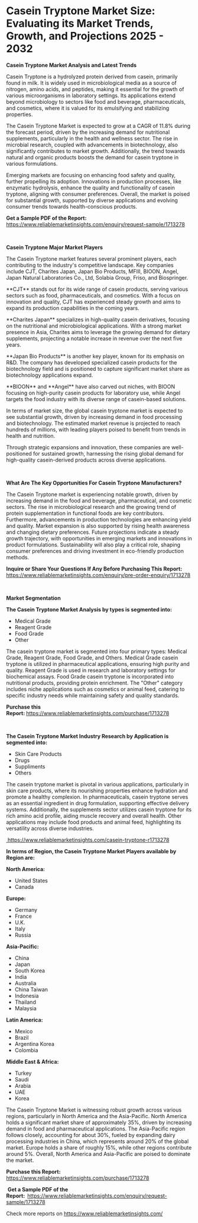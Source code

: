 <p><h1>Casein Tryptone Market Size: Evaluating its Market Trends, Growth, and Projections 2025 - 2032</h1></p><p><strong>Casein Tryptone Market Analysis and Latest Trends</strong></p>
<p><p>Casein Tryptone is a hydrolyzed protein derived from casein, primarily found in milk. It is widely used in microbiological media as a source of nitrogen, amino acids, and peptides, making it essential for the growth of various microorganisms in laboratory settings. Its applications extend beyond microbiology to sectors like food and beverage, pharmaceuticals, and cosmetics, where it is valued for its emulsifying and stabilizing properties.</p><p>The Casein Tryptone Market is expected to grow at a CAGR of 11.8% during the forecast period, driven by the increasing demand for nutritional supplements, particularly in the health and wellness sector. The rise in microbial research, coupled with advancements in biotechnology, also significantly contributes to market growth. Additionally, the trend towards natural and organic products boosts the demand for casein tryptone in various formulations.</p><p>Emerging markets are focusing on enhancing food safety and quality, further propelling its adoption. Innovations in production processes, like enzymatic hydrolysis, enhance the quality and functionality of casein tryptone, aligning with consumer preferences. Overall, the market is poised for substantial growth, supported by diverse applications and evolving consumer trends towards health-conscious products.</p></p>
<p><strong>Get a Sample PDF of the Report:&nbsp;</strong> <a href="https://www.reliablemarketinsights.com/enquiry/request-sample/1713278?utm_campaign=2114&utm_medium=2&utm_source=Github&utm_content=ia&utm_term=30012025&utm_id=casein-tryptone">https://www.reliablemarketinsights.com/enquiry/request-sample/1713278</a></p>
<p>&nbsp;</p>
<p><strong>Casein Tryptone Major Market Players</strong></p>
<p><p>The Casein Tryptone market features several prominent players, each contributing to the industry's competitive landscape. Key companies include CJT, Charites Japan, Japan Bio Products, MFIII, BIOON, Angel, Japan Natural Laboratories Co., Ltd, Solabia Group, Friso, and Biospringer.</p><p>**CJT** stands out for its wide range of casein products, serving various sectors such as food, pharmaceuticals, and cosmetics. With a focus on innovation and quality, CJT has experienced steady growth and aims to expand its production capabilities in the coming years.</p><p>**Charites Japan** specializes in high-quality casein derivatives, focusing on the nutritional and microbiological applications. With a strong market presence in Asia, Charites aims to leverage the growing demand for dietary supplements, projecting a notable increase in revenue over the next five years.</p><p>**Japan Bio Products** is another key player, known for its emphasis on R&D. The company has developed specialized casein products for the biotechnology field and is positioned to capture significant market share as biotechnology applications expand. </p><p>**BIOON** and **Angel** have also carved out niches, with BIOON focusing on high-purity casein products for laboratory use, while Angel targets the food industry with its diverse range of casein-based solutions.</p><p>In terms of market size, the global casein tryptone market is expected to see substantial growth, driven by increasing demand in food processing and biotechnology. The estimated market revenue is projected to reach hundreds of millions, with leading players poised to benefit from trends in health and nutrition.</p><p>Through strategic expansions and innovation, these companies are well-positioned for sustained growth, harnessing the rising global demand for high-quality casein-derived products across diverse applications.</p></p>
<p>&nbsp;</p>
<p><strong>What Are The Key Opportunities For Casein Tryptone Manufacturers?</strong></p>
<p><p>The Casein Tryptone market is experiencing notable growth, driven by increasing demand in the food and beverage, pharmaceutical, and cosmetic sectors. The rise in microbiological research and the growing trend of protein supplementation in functional foods are key contributors. Furthermore, advancements in production technologies are enhancing yield and quality. Market expansion is also supported by rising health awareness and changing dietary preferences. Future projections indicate a steady growth trajectory, with opportunities in emerging markets and innovations in product formulations. Sustainability will also play a critical role, shaping consumer preferences and driving investment in eco-friendly production methods.</p></p>
<p><strong>Inquire or Share Your Questions If Any Before Purchasing This Report:</strong> <a href="https://www.reliablemarketinsights.com/enquiry/pre-order-enquiry/1713278?utm_campaign=2114&utm_medium=2&utm_source=Github&utm_content=ia&utm_term=30012025&utm_id=casein-tryptone">https://www.reliablemarketinsights.com/enquiry/pre-order-enquiry/1713278</a></p>
<p>&nbsp;</p>
<p><strong>Market Segmentation</strong></p>
<p><strong>The Casein Tryptone Market Analysis by types is segmented into:</strong></p>
<p><ul><li>Medical Grade</li><li>Reagent Grade</li><li>Food Grade</li><li>Other</li></ul></p>
<p><p>The casein tryptone market is segmented into four primary types: Medical Grade, Reagent Grade, Food Grade, and Others. Medical Grade casein tryptone is utilized in pharmaceutical applications, ensuring high purity and quality. Reagent Grade is used in research and laboratory settings for biochemical assays. Food Grade casein tryptone is incorporated into nutritional products, providing protein enrichment. The "Other" category includes niche applications such as cosmetics or animal feed, catering to specific industry needs while maintaining safety and quality standards.</p></p>
<p><strong>Purchase this Report:&nbsp;</strong><a href="https://www.reliablemarketinsights.com/purchase/1713278?utm_campaign=2114&utm_medium=2&utm_source=Github&utm_content=ia&utm_term=30012025&utm_id=casein-tryptone">https://www.reliablemarketinsights.com/purchase/1713278</a></p>
<p>&nbsp;</p>
<p><strong>The Casein Tryptone Market Industry Research by Application is segmented into:</strong></p>
<p><ul><li>Skin Care Products</li><li>Drugs</li><li>Suppliments</li><li>Others</li></ul></p>
<p><p>The casein tryptone market is pivotal in various applications, particularly in skin care products, where its nourishing properties enhance hydration and promote a healthy complexion. In pharmaceuticals, casein tryptone serves as an essential ingredient in drug formulation, supporting effective delivery systems. Additionally, the supplements sector utilizes casein tryptone for its rich amino acid profile, aiding muscle recovery and overall health. Other applications may include food products and animal feed, highlighting its versatility across diverse industries.</p></p>
<p><a href="https://www.reliablemarketinsights.com/casein-tryptone-r1713278?utm_campaign=2114&utm_medium=2&utm_source=Github&utm_content=ia&utm_term=30012025&utm_id=casein-tryptone">&nbsp;https://www.reliablemarketinsights.com/casein-tryptone-r1713278</a></p>
<p><strong>In terms of Region, the Casein Tryptone Market Players available by Region are:</strong></p>
<p>
    <p> <strong> North America: </strong>
        <ul>
            <li>United States</li>
            <li>Canada</li>
        </ul>
        </p> 
    <p> <strong> Europe: </strong>
        <ul>
            <li>Germany</li>
            <li>France</li>
            <li>U.K.</li>
            <li>Italy</li>
            <li>Russia</li>
        </ul>
        </p> 
    <p> <strong> Asia-Pacific: </strong>
        <ul>
            <li>China</li>
            <li>Japan</li>
            <li>South Korea</li>
            <li>India</li>
            <li>Australia</li>
            <li>China Taiwan</li>
            <li>Indonesia</li>
            <li>Thailand</li>
            <li>Malaysia</li>
        </ul>
        </p> 
    <p> <strong> Latin America: </strong>
        <ul>
            <li>Mexico</li>
            <li>Brazil</li>
            <li>Argentina Korea</li>
            <li>Colombia</li>
        </ul>
        </p> 
    <p> <strong> Middle East & Africa: </strong>
        <ul>
            <li>Turkey</li>
            <li>Saudi</li>
            <li>Arabia</li>
            <li>UAE</li>
            <li>Korea</li>
        </ul>
    </p>
    </p>
<p><p>The Casein Tryptone Market is witnessing robust growth across various regions, particularly in North America and the Asia-Pacific. North America holds a significant market share of approximately 35%, driven by increasing demand in food and pharmaceutical applications. The Asia-Pacific region follows closely, accounting for about 30%, fueled by expanding dairy processing industries in China, which represents around 20% of the global market. Europe holds a share of roughly 15%, while other regions contribute around 5%. Overall, North America and Asia-Pacific are poised to dominate the market.</p></p>
<p><strong>Purchase this Report: </strong><a href="https://www.reliablemarketinsights.com/purchase/1713278?utm_campaign=2114&utm_medium=2&utm_source=Github&utm_content=ia&utm_term=30012025&utm_id=casein-tryptone">https://www.reliablemarketinsights.com/purchase/1713278</a></p>
<p>&nbsp;<strong>Get a Sample PDF of the Report:&nbsp;&nbsp;</strong><a href="https://www.reliablemarketinsights.com/enquiry/request-sample/1713278?utm_campaign=2114&utm_medium=2&utm_source=Github&utm_content=ia&utm_term=30012025&utm_id=casein-tryptone">https://www.reliablemarketinsights.com/enquiry/request-sample/1713278</a></p>
<p><strong></strong></p>
<p>Check more reports on <a href="https://www.reliablemarketinsights.com/?utm_campaign=2114&utm_medium=2&utm_source=Github&utm_content=ia&utm_term=30012025&utm_id=casein-tryptone">https://www.reliablemarketinsights.com/</a></p>